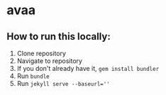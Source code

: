 # avaa

## How to run this locally:

1. Clone repository
2. Navigate to repository
3. If you don't already have it, `gem install bundler`
4. Run `bundle`
5. Run `jekyll serve --baseurl=''`
